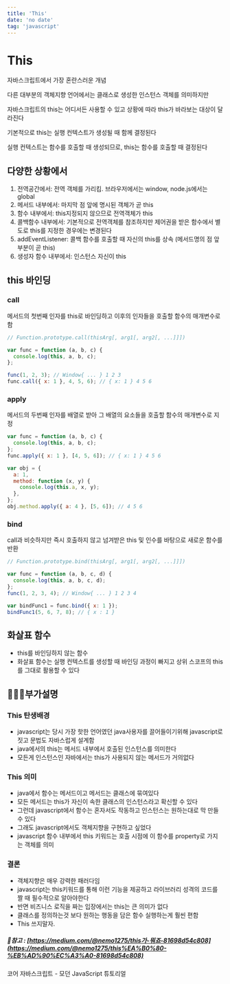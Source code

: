 ```yaml
---
title: 'This'
date: 'no date'
tag: 'javascript'
---
```


# This

자바스크립트에서 가장 혼란스러운 개념

다른 대부분의 객체지향 언어에서는 클래스로 생성한 인스턴스 객체를 의미하지만

자바스크립트의 this는 어디서든 사용할 수 있고 상황에 따라 this가 바라보는 대상이 달라진다

기본적으로 this는 실행 컨텍스트가 생성될 때 함께 결정된다

실행 컨텍스트는 함수를 호출할 때 생성되므로, this는 함수를 호출할 때 결정된다

## 다양한 상황에서

1. 전역공간에서: 전역 객체를 가리킴. 브라우저에서는 window, node.js에서는 global
2. 메서드 내부에서: 마지막 점 앞에 명시된 객체가 곧 this
3. 함수 내부에서: this지정되지 않으므로 전역객체가 this
4. 콜백함수 내부에서: 기본적으로 전역객체를 참조하지만 제어권을 받은 함수에서 별도로 this를 지정한 경우에는 변경된다
5. addEventListener: 콜백 함수를 호출할 때 자신의 this를 상속 (메서드명의 점 앞부분이 곧 this)
6. 생성자 함수 내부에서: 인스턴스 자신이 this

## this 바인딩

### call

메서드의 첫번째 인자를 this로 바인딩하고 이후의 인자들을 호출할 함수의 매개변수로함

```jsx
// Function.prototype.call(thisArg[, arg1[, arg2[, ...]]])

var func = function (a, b, c) {
  console.log(this, a, b, c);
};

func(1, 2, 3); // Window{ ... } 1 2 3
func.call({ x: 1 }, 4, 5, 6); // { x: 1 } 4 5 6
```

### apply

메서드의 두번째 인자를 배열로 받아 그 배열의 요소들을 호출할 함수의 매개변수로 지정

```jsx
var func = function (a, b, c) {
  console.log(this, a, b, c);
};
func.apply({ x: 1 }, [4, 5, 6]); // { x: 1 } 4 5 6

var obj = {
  a: 1,
  method: function (x, y) {
    console.log(this.a, x, y);
  },
};
obj.method.apply({ a: 4 }, [5, 6]); // 4 5 6
```

### bind

call과 비슷하지만 즉시 호출하지 않고 넘겨받은 this 및 인수를 바탕으로 새로운 함수를 반환

```jsx
// Function.prototype.bind(thisArg[, arg1[, arg2[, ...]]])

var func = function (a, b, c, d) {
  console.log(this, a, b, c, d);
};
func(1, 2, 3, 4); // Window{ ... } 1 2 3 4

var bindFunc1 = func.bind({ x: 1 });
bindFunc1(5, 6, 7, 8); // { x : 1 }
```

## 화살표 함수

- this를 바인딩하지 않는 함수
- 화살표 함수는 실행 컨텍스트를 생성할 때 바인딩 과정이 빠지고 상위 스코프의 this를 그대로 활용할 수 있다

## 💁🏻‍♀️부가설명

### This 탄생배경

- javascript는 당시 가장 핫한 언어였던 java사용자를 끌어들이기위해 javascript로 짓고 문법도 자바스럽게 설계함
- java에서의 this는 메서드 내부에서 호출된 인스턴스를 의미한다
- 모든게 인스턴스인 자바에서는 this가 사용되지 않는 메서드가 거의없다

### This 의미

- java에서 함수는 메서드이고 메서드는 클래스에 묶여있다
- 모든 메서드는 this가 자신이 속한 클래스의 인스턴스라고 확신할 수 있다
- 그런데 javascript에서 함수는 혼자서도 작동하고 인스턴스는 원하는대로 막 만들 수 있다
- 그래도 javascript에서도 객체지향을 구현하고 싶었다
- javascript 함수 내부에서 this 키워드는 호출 시점에 이 함수를 property로 가지는 객체를 의미

### 결론

- 객체지향은 매우 강력한 패러다임
- javascript는 this키워드를 통해 이런 기능을 제공하고 라이브러리 성격의 코드를 짤 때 필수적으로 알아야한다
- 반면 비즈니스 로직을 짜는 입장에서는 this는 큰 의미가 없다
- 클래스를 정의하는것 보다 원하는 행동을 담은 함수 실행하는게 훨씬 편함
- This 쓰지말자.

##### 📔참고 : [https://medium.com/@nemo1275/this가-뭐죠-81698d54c808](https://medium.com/@nemo1275/this%EA%B0%80-%EB%AD%90%EC%A3%A0-81698d54c808)

코어 자바스크립트 - 모던 JavaScript 튜토리얼
